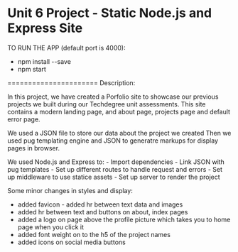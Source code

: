# Unit 6 Project - Static Node.js and Express Site

TO RUN THE APP (default port is 4000):

-   npm install --save
-   npm start

======================
Description:

In this project, we have created a Porfolio site to showcase our previous projects we built during our Techdegree unit assessments.
This site contains a modern landing page, and about page, projects page and default error page.

We used a JSON file to store our data about the project we created
Then we used pug templating engine and JSON to generatre markups for display pages in browser.

We used Node.js and Express to: - Import dependencies - Link JSON with pug templates - Set up different routes to handle request and errors - Set up middleware to use statice assets - Set up server to render the project

Some minor changes in styles and display:

-   added favicon - added hr between text data and images
-   added hr between text and buttons on about, index pages
-   added a logo on page above the profile picture which takes you to home page when you click it
-   added font weight on to the h5 of the project names
-   added icons on social media buttons
